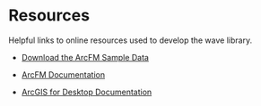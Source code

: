 # Resources

Helpful links to online resources used to develop the wave library.

- [Download the ArcFM Sample Data](https://infrastructurecommunity.schneider-electric.com/groups/gis-downloads)

- [ArcFM Documentation](http://resources.arcfmsolution.com/)

- [ArcGIS for Desktop Documentation](https://developers.arcgis.com/extending-the-platform/)
